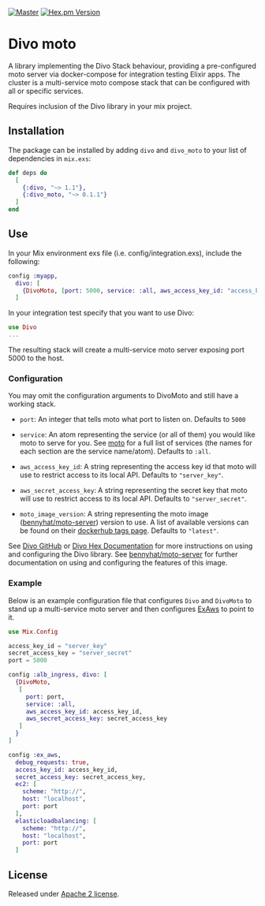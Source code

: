 [![Master](https://github.com/bennyhat/divo_moto/workflows/Master/badge.svg)](https://github.com/bennyhat/divo_moto/actions?query=workflow%3AMaster)
[![Hex.pm Version](http://img.shields.io/hexpm/v/divo_moto.svg?style=flat)](https://hex.pm/packages/divo_moto)

# Divo moto

A library implementing the Divo Stack behaviour, providing a pre-configured moto server via docker-compose for integration testing Elixir apps. The cluster is a
multi-service moto compose stack that can be configured with all or specific services.

Requires inclusion of the Divo library in your mix project.

## Installation

The package can be installed by adding `divo` and `divo_moto` to your list of dependencies in `mix.exs`:

```elixir
def deps do
  [
    {:divo, "~> 1.1"},
    {:divo_moto, "~> 0.1.1"}
  ]
end
```

## Use

In your Mix environment exs file (i.e. config/integration.exs), include the following:
```elixir
config :myapp,
  divo: [
    {DivoMoto, [port: 5000, service: :all, aws_access_key_id: "access_key_id", aws_secret_access_key: "secret_key" ]}
  ]
```

In your integration test specify that you want to use Divo:
```elixir
use Divo
...
```

The resulting stack will create a multi-service moto server exposing port 5000 to the host.

### Configuration

You may omit the configuration arguments to DivoMoto and still have a working stack.

* `port`: An integer that tells moto what port to listen on. Defaults to `5000`

* `service`: An atom representing the service (or all of them) you would like moto to serve for you. See [moto](https://github.com/spulec/moto/blob/master/IMPLEMENTATION_COVERAGE.md) for a full list of services (the names for each section are the service name/atom). Defaults to `:all`.

* `aws_access_key_id`: A string representing the access key id that moto will use to restrict access to its local API. Defaults to `"server_key"`.

* `aws_secret_access_key`: A string representing the secret key that moto will use to restrict access to its local API. Defaults to `"server_secret"`.

* `moto_image_version`: A string representing the moto image ([bennyhat/moto-server](https://hub.docker.com/r/bennyhat/moto-server)) version to use. A list of available versions can be found on their [dockerhub tags page](https://hub.docker.com/r/bennyhat/moto-server/tags). Defaults to `"latest"`.

See [Divo GitHub](https://github.com/smartcitiesdata/divo) or [Divo Hex Documentation](https://hexdocs.pm/divo) for more instructions on using and configuring the Divo library.
See [bennyhat/moto-server](https://github.com/bennyhat/docker-moto-server) for further documentation
on using and configuring the features of this image.

### Example
Below is an example configuration file that configures `Divo` and `DivoMoto` to stand up a multi-service moto server and then configures [ExAws](https://github.com/ex-aws/ex_aws) to point to it.
```elixir
use Mix.Config

access_key_id = "server_key"
secret_access_key = "server_secret"
port = 5000

config :alb_ingress, divo: [
  {DivoMoto,
   [
     port: port,
     service: :all,
     aws_access_key_id: access_key_id,
     aws_secret_access_key: secret_access_key
   ]
  }
]

config :ex_aws,
  debug_requests: true,
  access_key_id: access_key_id,
  secret_access_key: secret_access_key,
  ec2: [
    scheme: "http://",
    host: "localhost",
    port: port
  ],
  elasticloadbalancing: [
    scheme: "http://",
    host: "localhost",
    port: port
  ]
```

## License
Released under [Apache 2 license](https://github.com/bennyhat/divo_moto/blob/master/LICENSE).
